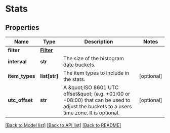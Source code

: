 # Stats

## Properties
Name | Type | Description | Notes
------------ | ------------- | ------------- | -------------
**filter** | [**Filter**](Filter.md) |  | 
**interval** | **str** | The size of the histogram date buckets. | 
**item_types** | **list[str]** | The item types to include in the stats. | [optional] 
**utc_offset** | **str** | A \&quot;ISO 8601 UTC offset\&quot; (e.g. +01:00 or -08:00) that can be used to adjust the buckets to a users time zone. It is optional. | [optional] 

[[Back to Model list]](../README.md#documentation-for-models) [[Back to API list]](../README.md#documentation-for-api-endpoints) [[Back to README]](../README.md)


